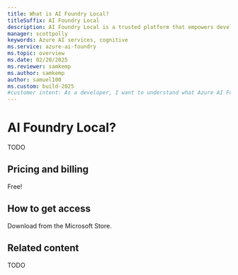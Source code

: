 ```yaml
---
title: What is AI Foundry Local?
titleSuffix: AI Foundry Local
description: AI Foundry Local is a trusted platform that empowers developers to drive innovation and shape the future with AI in a safe, secure, and responsible way on their on-device.
manager: scottpolly
keywords: Azure AI services, cognitive
ms.service: azure-ai-foundry
ms.topic: overview
ms.date: 02/20/2025
ms.reviewer: samkemp
ms.author: samkemp
author: samuel100
ms.custom: build-2025
#customer intent: As a developer, I want to understand what Azure AI Foundry is so that I can use it to build AI applications.
---
```


# AI Foundry Local?

TODO

## Pricing and billing

Free!

## How to get access

Download from the Microsoft Store.

## Related content

TODO
